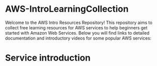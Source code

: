# AWS-IntroLearningCollection
Welcome to the AWS Intro Resources Repository! This repository aims to collect free learning resources for AWS services to help beginners get started with Amazon Web Services. Below you will find links to detailed documentation and introductory videos for some popular AWS services:
# Service introduction
